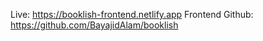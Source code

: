 Live: https://booklish-frontend.netlify.app
Frontend Github: https://github.com/BayajidAlam/booklish
